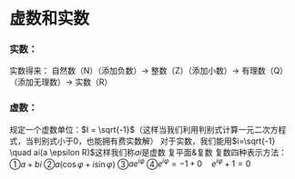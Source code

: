 # 虚数和实数

### 实数：
实数得来：
自然数（N）（添加负数）-> 整数（Z）（添加小数）-> 有理数（Q）（添加无理数）-> 实数（R）

### 虚数：
规定一个虚数单位：$I = \sqrt{-1}$（这样当我们利用判别式计算一元二次方程式，当判别式小于0，也能拥有费实数解）
对于实数，我们能用$i=\sqrt{-1} \quad ai(a \epsilon R)$这样我们称$ai$是虚数
复平面&复数
复数四种表示方法：①$a+bi$ ②$a(\cos\varphi+i \sin\varphi)$ ③$ae^{i \varphi}$ ④$e^{i\varphi}=-1+0 \quad e^{i\varphi}+1=0$

